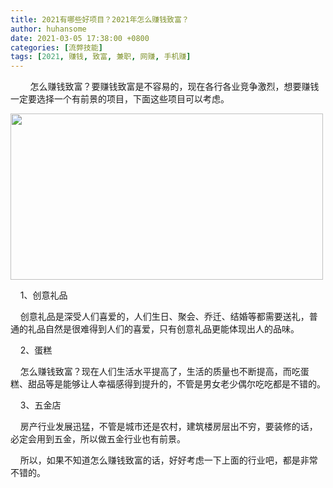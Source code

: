 ```yaml
---
title: 2021有哪些好项目？2021年怎么赚钱致富？
author: huhansome
date: 2021-03-05 17:38:00 +0800
categories: [流弊技能]
tags: [2021, 赚钱, 致富, 兼职, 网赚, 手机赚]
---
```

    
    怎么赚钱致富？要赚钱致富是不容易的，现在各行各业竞争激烈，想要赚钱一定要选择一个有前景的项目，下面这些项目可以考虑。

<img alt="" src="http://www.jinduoxia.com.cn/d/file/2020-12-08/022970d3df7c294d09dda47c65656be3.jpg" style="width: 500px; height: 266px;"/>

    1、创意礼品

    创意礼品是深受人们喜爱的，人们生日、聚会、乔迁、结婚等都需要送礼，普通的礼品自然是很难得到人们的喜爱，只有创意礼品更能体现出人的品味。

    2、蛋糕

    怎么赚钱致富？现在人们生活水平提高了，生活的质量也不断提高，而吃蛋糕、甜品等是能够让人幸福感得到提升的，不管是男女老少偶尔吃吃都是不错的。

    3、五金店

    房产行业发展迅猛，不管是城市还是农村，建筑楼房层出不穷，要装修的话，必定会用到五金，所以做五金行业也有前景。

    所以，如果不知道怎么赚钱致富的话，好好考虑一下上面的行业吧，都是非常不错的。
